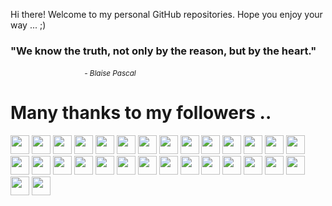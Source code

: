 
Hi there! Welcome to my personal GitHub repositories.
Hope you enjoy your way ... ;)

<!-- UPDATE:START (QUOTES) -->
<h3>"We know the truth, not only by the reason, but by the heart."</h3>
&nbsp&nbsp&nbsp&nbsp&nbsp&nbsp&nbsp&nbsp&nbsp&nbsp&nbsp&nbsp&nbsp&nbsp&nbsp&nbsp&nbsp&nbsp&nbsp&nbsp&nbsp&nbsp&nbsp&nbsp&nbsp&nbsp&nbsp&nbsp&nbsp&nbsp<small><i>- Blaise Pascal</i></small>
<!-- UPDATE:END -->

<!-- UPDATE:START (FOLLOWERS) -->
# Many thanks to my followers ..
<a href="https://github.com/michelson" alt="michelson"><img src="https://avatars.githubusercontent.com/u/11976?v=4" width="30" height="30"/></a> <a href="https://github.com/TimMikeladze" alt="TimMikeladze"><img src="https://avatars.githubusercontent.com/u/702718?v=4" width="30" height="30"/></a> <a href="https://github.com/CamHenlin" alt="CamHenlin"><img src="https://avatars.githubusercontent.com/u/1225579?v=4" width="30" height="30"/></a> <a href="https://github.com/torrmal" alt="torrmal"><img src="https://avatars.githubusercontent.com/u/5898506?v=4" width="30" height="30"/></a> <a href="https://github.com/idimetrix" alt="idimetrix"><img src="https://avatars.githubusercontent.com/u/6536323?v=4" width="30" height="30"/></a> <a href="https://github.com/elyulka" alt="elyulka"><img src="https://avatars.githubusercontent.com/u/7532384?v=4" width="30" height="30"/></a> <a href="https://github.com/DiAlCuSa" alt="DiAlCuSa"><img src="https://avatars.githubusercontent.com/u/18500266?v=4" width="30" height="30"/></a> <a href="https://github.com/afcarvallo" alt="afcarvallo"><img src="https://avatars.githubusercontent.com/u/22074766?v=4" width="30" height="30"/></a> <a href="https://github.com/performanceguy" alt="performanceguy"><img src="https://avatars.githubusercontent.com/u/29443773?v=4" width="30" height="30"/></a> <a href="https://github.com/MafujShikder" alt="MafujShikder"><img src="https://avatars.githubusercontent.com/u/34533694?v=4" width="30" height="30"/></a> <a href="https://github.com/Connor9994" alt="Connor9994"><img src="https://avatars.githubusercontent.com/u/39637206?v=4" width="30" height="30"/></a> <a href="https://github.com/standardgalactic" alt="standardgalactic"><img src="https://avatars.githubusercontent.com/u/43516554?v=4" width="30" height="30"/></a> <a href="https://github.com/Barryhuan" alt="Barryhuan"><img src="https://avatars.githubusercontent.com/u/46715367?v=4" width="30" height="30"/></a> <a href="https://github.com/Yan-Cheng-Hsu" alt="Yan-Cheng-Hsu"><img src="https://avatars.githubusercontent.com/u/50510217?v=4" width="30" height="30"/></a> <a href="https://github.com/CAOR21" alt="CAOR21"><img src="https://avatars.githubusercontent.com/u/53380190?v=4" width="30" height="30"/></a> <a href="https://github.com/geeksourcecodes" alt="geeksourcecodes"><img src="https://avatars.githubusercontent.com/u/57898683?v=4" width="30" height="30"/></a> <a href="https://github.com/nholuongut" alt="nholuongut"><img src="https://avatars.githubusercontent.com/u/58627821?v=4" width="30" height="30"/></a> <a href="https://github.com/DevinPlumb" alt="DevinPlumb"><img src="https://avatars.githubusercontent.com/u/61392779?v=4" width="30" height="30"/></a> <a href="https://github.com/gsarthakdev" alt="gsarthakdev"><img src="https://avatars.githubusercontent.com/u/63082917?v=4" width="30" height="30"/></a> <a href="https://github.com/skliou3784" alt="skliou3784"><img src="https://avatars.githubusercontent.com/u/65887057?v=4" width="30" height="30"/></a> <a href="https://github.com/ODAncona" alt="ODAncona"><img src="https://avatars.githubusercontent.com/u/71207824?v=4" width="30" height="30"/></a> <a href="https://github.com/ittybitty8" alt="ittybitty8"><img src="https://avatars.githubusercontent.com/u/80985024?v=4" width="30" height="30"/></a> <a href="https://github.com/wpworld7" alt="wpworld7"><img src="https://avatars.githubusercontent.com/u/99709500?v=4" width="30" height="30"/></a> <a href="https://github.com/DanteNoguez" alt="DanteNoguez"><img src="https://avatars.githubusercontent.com/u/100301825?v=4" width="30" height="30"/></a> <a href="https://github.com/RashidSWE" alt="RashidSWE"><img src="https://avatars.githubusercontent.com/u/108692888?v=4" width="30" height="30"/></a> <a href="https://github.com/JacksonUptain" alt="JacksonUptain"><img src="https://avatars.githubusercontent.com/u/111402072?v=4" width="30" height="30"/></a> <a href="https://github.com/Cameron-Ord" alt="Cameron-Ord"><img src="https://avatars.githubusercontent.com/u/123521598?v=4" width="30" height="30"/></a> <a href="https://github.com/nourredine1981" alt="nourredine1981"><img src="https://avatars.githubusercontent.com/u/129608265?v=4" width="30" height="30"/></a> <a href="https://github.com/DrParthaMajumder" alt="DrParthaMajumder"><img src="https://avatars.githubusercontent.com/u/133194289?v=4" width="30" height="30"/></a> <a href="https://github.com/saidee-hasan" alt="saidee-hasan"><img src="https://avatars.githubusercontent.com/u/134211409?v=4" width="30" height="30"/></a> 
<!-- UPDATE:END -->
<br/>
